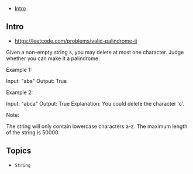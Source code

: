 - [Intro](#intro)

## Intro

- https://leetcode.com/problems/valid-palindrome-ii


Given a non-empty string s, you may delete at most one character.  Judge whether you can make it a palindrome.

Example 1:

Input: "aba"
Output: True

Example 2:

Input: "abca"
Output: True
Explanation: You could delete the character 'c'.

Note:

The string will only contain lowercase characters a-z.
The maximum length of the string is 50000.



## Topics

- `String`


